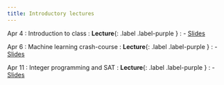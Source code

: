 ```yaml
---
title: Introductory lectures
---
```


Apr 4
: Introduction to class
  : **Lecture**{: .label .label-purple }
: - [Slides](https://vitercik.github.io/ml4algs/assets/slides/lecture1.pdf)

Apr 6
: Machine learning crash-course
  : **Lecture**{: .label .label-purple }
: - [Slides](https://vitercik.github.io/ml4algs/assets/slides/lecture2.pdf)

Apr 11
: Integer programming and SAT
  : **Lecture**{: .label .label-purple }
: - [Slides](https://vitercik.github.io/ml4algs/assets/slides/lecture3.pdf)
